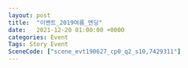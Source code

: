 ```yaml
---
layout: post
title:  "이벤트_2019여름_엔딩"
date:   2021-12-20 01:00:00 +0000
categories: Event
Tags: Story Event
SceneCode: ["scene_evt190627_cp0_q2_s10,7429311"]
---
```

